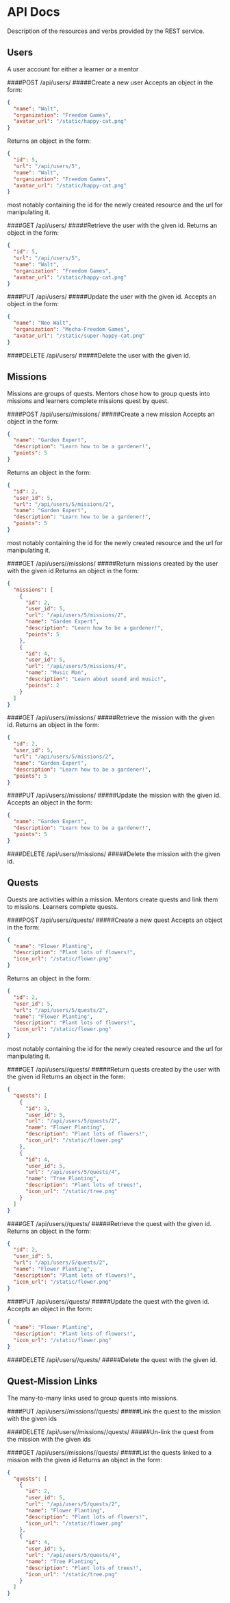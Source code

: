 API Docs
========
Description of the resources and verbs provided by the REST service.


Users
-----
A user account for either a learner or a mentor

####POST /api/users/
#####Create a new user
Accepts an object in the form:
```json
{
  "name": "Walt",
  "organization": "Freedom Games",
  "avatar_url": "/static/happy-cat.png"
}
```

Returns an object in the form:
```json
{
  "id": 5,
  "url": "/api/users/5",
  "name": "Walt",
  "organization": "Freedom Games",
  "avatar_url": "/static/happy-cat.png"
}
```
most notably containing the id for the newly created resource and the url
for manipulating it.

####GET /api/users/<id>
#####Retrieve the user with the given id.
Returns an object in the form:
```json
{
  "id": 5,
  "url": "/api/users/5",
  "name": "Walt",
  "organization": "Freedom Games",
  "avatar_url": "/static/happy-cat.png"
}
```

####PUT /api/users/<id>
#####Update the user with the given id.
Accepts an object in the form:
```json
{
  "name": "Neo Walt",
  "organization": "Mecha-Freedom Games",
  "avatar_url": "/static/super-happy-cat.png"
}
```

####DELETE /api/users/<id>
#####Delete the user with the given id.


Missions
--------
Missions are groups of quests.
Mentors chose how to group quests into missions and learners complete
missions quest by quest.

####POST /api/users/<id>/missions/
#####Create a new mission
Accepts an object in the form:
```json
{
  "name": "Garden Expert",
  "description": "Learn how to be a gardener!",
  "points": 5
}
```

Returns an object in the form:
```json
{
  "id": 2,
  "user_id": 5,
  "url": "/api/users/5/missions/2",
  "name": "Garden Expert",
  "description": "Learn how to be a gardener!",
  "points": 5
}
```
most notably containing the id for the newly created resource and the url
for manipulating it.

####GET /api/users/<id>/missions/
#####Return missions created by the user with the given id
Returns an object in the form:
```json
{
  "missions": [
    {
      "id": 2,
      "user_id": 5,
      "url": "/api/users/5/missions/2",
      "name": "Garden Expert",
      "description": "Learn how to be a gardener!",
      "points": 5
    },
    {
      "id": 4,
      "user_id": 5,
      "url": "/api/users/5/missions/4",
      "name": "Music Man",
      "description": "Learn about sound and music!",
      "points": 2
    }
  ]
}
```

####GET /api/users/<id>/missions/<id>
#####Retrieve the mission with the given id.
Returns an object in the form:
```json
{
  "id": 2,
  "user_id": 5,
  "url": "/api/users/5/missions/2",
  "name": "Garden Expert",
  "description": "Learn how to be a gardener!",
  "points": 5
}
```

####PUT /api/users/<id>/missions/<id>
#####Update the mission with the given id.
Accepts an object in the form:
```json
{
  "name": "Garden Expert",
  "description": "Learn how to be a gardener!",
  "points": 5
}
```

####DELETE /api/users/<id>/missions/<id>
#####Delete the mission with the given id.


Quests
------
Quests are activities within a mission.
Mentors create quests and link them to missions.
Learners complete quests.

####POST /api/users/<id>/quests/
#####Create a new quest
Accepts an object in the form:
```json
{
  "name": "Flower Planting",
  "description": "Plant lots of flowers!",
  "icon_url": "/static/flower.png"
}
```

Returns an object in the form:
```json
{
  "id": 2,
  "user_id": 5,
  "url": "/api/users/5/quests/2",
  "name": "Flower Planting",
  "description": "Plant lots of flowers!",
  "icon_url": "/static/flower.png"
}
```
most notably containing the id for the newly created resource and the url
for manipulating it.

####GET /api/users/<id>/quests/
#####Return quests created by the user with the given id
Returns an object in the form:
```json
{
  "quests": [
    {
      "id": 2,
      "user_id": 5,
      "url": "/api/users/5/quests/2",
      "name": "Flower Planting",
      "description": "Plant lots of flowers!",
      "icon_url": "/static/flower.png"
    },
    {
      "id": 4,
      "user_id": 5,
      "url": "/api/users/5/quests/4",
      "name": "Tree Planting",
      "description": "Plant lots of trees!",
      "icon_url": "/static/tree.png"
    }
  ]
}
```

####GET /api/users/<id>/quests/<id>
#####Retrieve the quest with the given id.
Returns an object in the form:
```json
{
  "id": 2,
  "user_id": 5,
  "url": "/api/users/5/quests/2",
  "name": "Flower Planting",
  "description": "Plant lots of flowers!",
  "icon_url": "/static/flower.png"
}
```

####PUT /api/users/<id>/quests/<id>
#####Update the quest with the given id.
Accepts an object in the form:
```json
{
  "name": "Flower Planting",
  "description": "Plant lots of flowers!",
  "icon_url": "/static/flower.png"
}
```

####DELETE /api/users/<id>/quests/<id>
#####Delete the quest with the given id.


Quest-Mission Links
-------------------
The many-to-many links used to group quests into missions.

####PUT /api/users/<id>/missions/<id>/quests/<id>
#####Link the quest to the mission with the given ids

####DELETE /api/users/<id>/missions/<id>/quests/<id>
#####Un-link the quest from the mission with the given ids

####GET /api/users/<id>/missions/<id>/quests/
#####List the quests linked to a mission with the given id
Returns an object in the form:
```json
{
  "quests": [
    {
      "id": 2,
      "user_id": 5,
      "url": "/api/users/5/quests/2",
      "name": "Flower Planting",
      "description": "Plant lots of flowers!",
      "icon_url": "/static/flower.png"
    },
    {
      "id": 4,
      "user_id": 5,
      "url": "/api/users/5/quests/4",
      "name": "Tree Planting",
      "description": "Plant lots of trees!",
      "icon_url": "/static/tree.png"
    }
  ]
}
```
